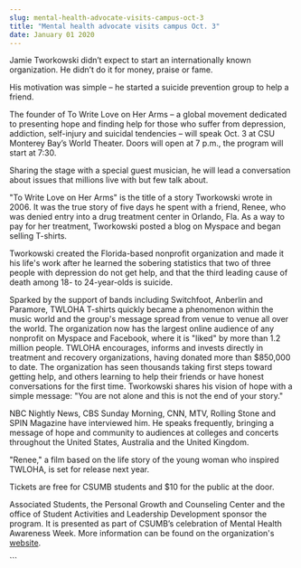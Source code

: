 ```yaml
---
slug: mental-health-advocate-visits-campus-oct-3
title: "Mental health advocate visits campus Oct. 3"
date: January 01 2020
---
```


 
<p>
  Jamie Tworkowski didn’t expect to start an internationally known organization.
  He didn’t do it for money, praise or fame.
</p>
<p>
  His motivation was simple – he started a suicide prevention group to help a
  friend.
</p>
<p>
  The founder of To Write Love on Her Arms – a global movement dedicated to
  presenting hope and finding help for those who suffer from depression,
  addiction, self-injury and suicidal tendencies – will speak Oct. 3 at CSU
  Monterey Bay’s World Theater. Doors will open at 7 p.m., the program will
  start at 7:30.
</p>
<p>
  Sharing the stage with a special guest musician, he will lead a conversation
  about issues that millions live with but few talk about.
</p>
<p>
  "To Write Love on Her Arms" is the title of a story Tworkowski wrote in 2006.
  It was the true story of five days he spent with a friend, Renee, who was
  denied entry into a drug treatment center in Orlando, Fla. As a way to pay for
  her treatment, Tworkowski posted a blog on Myspace and began selling T-shirts.
</p>
<p>
  Tworkowski created the Florida-based nonprofit organization and made it his
  life's work after he learned the sobering statistics that two of three people
  with depression do not get help, and that the third leading cause of death
  among 18- to 24-year-olds is suicide.
</p>
<p>
  Sparked by the support of bands including Switchfoot, Anberlin and Paramore,
  TWLOHA T-shirts quickly became a phenomenon within the music world and the
  group's message spread from venue to venue all over the world. The
  organization now has the largest online audience of any nonprofit on Myspace
  and Facebook, where it is "liked" by more than 1.2 million people. TWLOHA
  encourages, informs and invests directly in treatment and recovery
  organizations, having donated more than $850,000 to date. The organization has
  seen thousands taking first steps toward getting help, and others learning to
  help their friends or have honest conversations for the first time. Tworkowski
  shares his vision of hope with a simple message: "You are not alone and this
  is not the end of your story."
</p>
<p>
  NBC Nightly News, CBS Sunday Morning, CNN, MTV, Rolling Stone and SPIN
  Magazine have interviewed him. He speaks frequently, bringing a message of
  hope and community to audiences at colleges and concerts throughout the United
  States, Australia and the United Kingdom.
</p>
<p>
  "Renee," a film based on the life story of the young woman who inspired
  TWLOHA, is set for release next year.
</p>
<p>Tickets are free for CSUMB students and $10 for the public at the door.</p>
<p>
  Associated Students, the Personal Growth and Counseling Center and the office
  of Student Activities and Leadership Development sponsor the program. It is
  presented as part of CSUMB’s celebration of Mental Health Awareness Week. More
  information can be found on the organization's
  <a href="https://www.twloha.com">website</a>.
</p>
```
